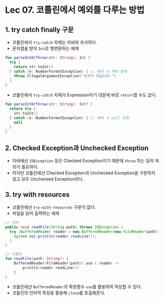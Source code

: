 # Lec 07. 코틀린에서 예외를 다루는 방법

## 1. try catch finally 구문

- 코틀린에서 `try-catch` 자체는 자바와 유사하다.
- 문자열을 받아 `Int`로 형변환하는 예제

```kotlin
fun parseIntOrThrow(str: String): Int {
  try {
    return str.toInt()
  } catch (e: NumberFormatException) { // 예외 시 예외 발생
    throw IllegalArgumentException("숫자가 아닙니다.")
  }
}
```

- 코틀린에서 `try-catch` 자체가 Expression이기 대문에 바로 `return`할 수도 있다.

```kotlin
fun parseIntOrThrow(str: String): Int? {
  return try {
    str.toInt()
  } catch (e: NumberFormatException) { // 예외 시 null 반환
    null
  }
}
```

## 2. Checked Exception과 Unchecked Exception

- 자바에선 `IOException` 등은 Checked Exception이기 때문에 `throw` 하는 등의 처리가 필요하다.
- 하지만 코틀린에선 Checked Exception과 Unchecked Exception을 구분하지 않고 모두 Unchecked Exception이다.

## 3. try with resources

- 코틀린에선 `try-with-resources` 구문이 없다.
- 파일을 읽어 출력하는 예제

```java
// 자바
public void readFile(String path) throws IOException {
  try (BufferedReader reader = new BufferedReader(new FileReader(path))) {
    System.out.println(reader.readLine());
  }
}
```

```kotlin
// 코틀린
fun readFile(path: String?) {
    BufferedReader(FileReader(path)).use { reader -> 
        println(reader.readLine()) 
    }
}
```

- 코틀린에선 `BufferedReader`의 확장함수 `use`를 활용하여 작성할 수 있다.
- 코틀린의 언어적 특징을 활용해 `close`를 호출해준다.
